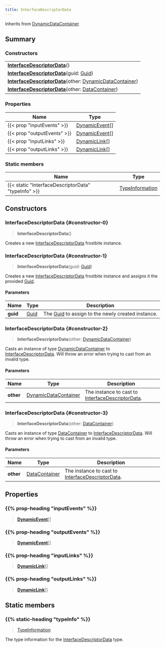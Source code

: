 ```yaml
---
title: InterfaceDescriptorData
---
```


Inherits from 
[DynamicDataContainer](/vext/ref/fb/dynamicdatacontainer)

## Summary
### Constructors
| |
| ----------- |
| **[InterfaceDescriptorData](#constructor-0)**() |
| **[InterfaceDescriptorData](#constructor-1)**(guid: [Guid](/vext/ref/shared/class/guid)) |
| **[InterfaceDescriptorData](#constructor-2)**(other: [DynamicDataContainer](/vext/ref/fb/dynamicdatacontainer)) |
| **[InterfaceDescriptorData](#constructor-3)**(other: [DataContainer](/vext/ref/shared/class/datacontainer)) |

### Properties
| Name | Type |
| ---- | ---- |
| {{< prop "inputEvents" >}} | [DynamicEvent](/vext/ref/fb/dynamicevent)[] |
| {{< prop "outputEvents" >}} | [DynamicEvent](/vext/ref/fb/dynamicevent)[] |
| {{< prop "inputLinks" >}} | [DynamicLink](/vext/ref/fb/dynamiclink)[] |
| {{< prop "outputLinks" >}} | [DynamicLink](/vext/ref/fb/dynamiclink)[] |

### Static members
| Name | Type |
| ---- | ---- |
| {{< static "InterfaceDescriptorData" "typeInfo" >}} | [TypeInformation](/vext/ref/shared/class/typeinformation) |

## Constructors
### InterfaceDescriptorData {#constructor-0}
> **InterfaceDescriptorData**()

Creates a new [InterfaceDescriptorData](/vext/ref/fb/interfacedescriptordata) frostbite instance.

### InterfaceDescriptorData {#constructor-1}
> **InterfaceDescriptorData**(guid: [Guid](/vext/ref/shared/class/guid))

Creates a new [InterfaceDescriptorData](/vext/ref/fb/interfacedescriptordata) frostbite instance and assigns it the provided [Guid](/vext/ref/shared/class/guid).

#### Parameters
| Name | Type | Description |
| ---- | ---- | ----------- |
| **guid** | [Guid](/vext/ref/shared/class/guid) | The [Guid](/vext/ref/shared/class/guid) to assign to the newly created instance. |

### InterfaceDescriptorData {#constructor-2}
> **InterfaceDescriptorData**(other: [DynamicDataContainer](/vext/ref/fb/dynamicdatacontainer))

Casts an instance of type [DynamicDataContainer](/vext/ref/fb/dynamicdatacontainer) to [InterfaceDescriptorData](/vext/ref/fb/interfacedescriptordata). Will throw an error when trying to cast from an invalid type.

#### Parameters
| Name | Type | Description |
| ---- | ---- | ----------- |
| **other** | [DynamicDataContainer](/vext/ref/fb/dynamicdatacontainer) | The instance to cast to [InterfaceDescriptorData](/vext/ref/fb/interfacedescriptordata). |

### InterfaceDescriptorData {#constructor-3}
> **InterfaceDescriptorData**(other: [DataContainer](/vext/ref/shared/class/datacontainer))

Casts an instance of type [DataContainer](/vext/ref/shared/class/datacontainer) to [InterfaceDescriptorData](/vext/ref/fb/interfacedescriptordata). Will throw an error when trying to cast from an invalid type.

#### Parameters
| Name | Type | Description |
| ---- | ---- | ----------- |
| **other** | [DataContainer](/vext/ref/shared/class/datacontainer) | The instance to cast to [InterfaceDescriptorData](/vext/ref/fb/interfacedescriptordata). |

## Properties
### {{% prop-heading "inputEvents" %}}
> **[DynamicEvent](/vext/ref/fb/dynamicevent)**[]

### {{% prop-heading "outputEvents" %}}
> **[DynamicEvent](/vext/ref/fb/dynamicevent)**[]

### {{% prop-heading "inputLinks" %}}
> **[DynamicLink](/vext/ref/fb/dynamiclink)**[]

### {{% prop-heading "outputLinks" %}}
> **[DynamicLink](/vext/ref/fb/dynamiclink)**[]

## Static members
### {{% static-heading "typeInfo" %}}
> [TypeInformation](/vext/ref/shared/class/typeinformation)

The type information for the [InterfaceDescriptorData](/vext/ref/fb/interfacedescriptordata) type.

